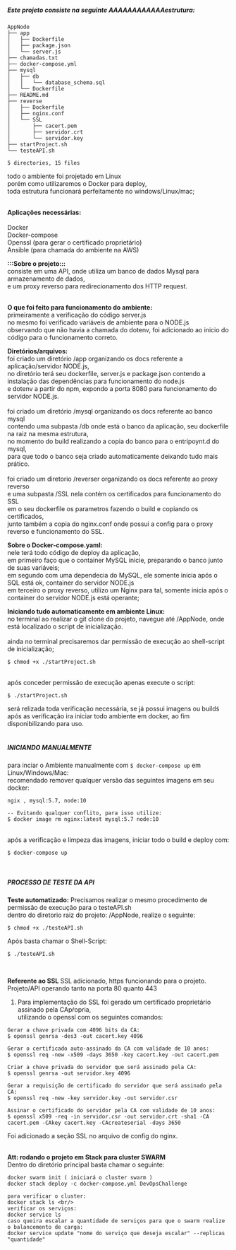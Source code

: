##### Este projeto consiste na seguinte AAAAAAAAAAAAestrutura:

```
AppNode
├── app
│   ├── Dockerfile
│   ├── package.json
│   └── server.js
├── chamadas.txt
├── docker-compose.yml
├── mysql
│   ├── db
│   │   └── database_schema.sql
│   └── Dockerfile
├── README.md
├── reverse
│   ├── Dockerfile
│   ├── nginx.conf
│   └── SSL
│       ├── cacert.pem
│       ├── servidor.crt
│       └── servidor.key
├── startProject.sh
└── testeAPI.sh

5 directories, 15 files

```

todo o ambiente foi projetado em Linux<br/>
porém como utilizaremos o Docker para deploy,<br/>
toda estrutura funcionará perfeitamente no windows/Linux/mac;<br/>
<br/>

**Aplicações necessárias:**<br/>
<br/>
Docker<br/>
Docker-compose<br/>
Openssl (para gerar o certificado proprietário)<br/>
Ansible (para chamada do ambiente na AWS)<br/>

**:::Sobre o projeto:::**<br/>
consiste em uma API, onde utiliza um banco de dados Mysql para armazenamento de dados,<br/>
e um proxy reverso para redirecionamento dos HTTP request.<br/>
<br/>

**O que foi feito para funcionamento do ambiente:**<br/>
primeiramente a verificação do código server.js<br/>
no mesmo foi verificado variáveis de ambiente para o NODE.js<br/>
observando que não havia a chamada do dotenv,
foi adicionado ao inicio do código para o funcionamento correto.<br/>

**Diretórios/arquivos:**<br/>
foi criado um diretório /app organizando os docs referente a aplicação/servidor NODE.js,<br/>
no diretório terá seu dockerfile, server.js e package.json contendo a instalação das dependências para funcionamento do node.js<br />
e dotenv a partir do npm, expondo a porta 8080 para funcionamento do servidor NODE.js.<br/>
<br/>
foi criado um diretório /mysql organizando os docs referente ao banco mysql<br/>
contendo uma subpasta /db onde está o banco da aplicação, seu dockerfile na raiz na mesma estrutura,<br/>
no momento do build realizando a copia do banco para o entripoynt.d do mysql,<br/>
para que todo o banco seja criado automaticamente deixando tudo mais prático.<br/>
<br/>
foi criado um diretorio /reverser organizando os docs referente ao proxy reverso<br/>
e uma subpasta /SSL nela contém os certificados para funcionamento do SSL<br/>
em o seu dockerfile os parametros fazendo o build e copiando os certificados,<br/>
junto também a copia do nginx.conf onde possui a config para o proxy reverso e funcionamento do SSL. <br/>

**Sobre o Docker-compose.yaml:**<br/>
nele terá todo código de deploy da aplicação,<br/>
em primeiro faço que o container MySQL inicie, preparando o banco junto de suas variáveis;<br/>
em segundo com uma dependecia do MySQL, ele somente inicia após o SQL está ok, container do servidor NODE.js<br/>
em terceiro o proxy reverso, utilizo um Nginx para tal, somente inicia após o container do servidor NODE.js está operante;</br>

**Iniciando tudo automaticamente em ambiente Linux:**<br/>
no terminal ao realizar o git clone do projeto,
navegue até /AppNode, onde está localizado o script de inicialização.<br/>
<br/>
ainda no terminal precisaremos dar permissão de execução ao shell-script de inicialização;<br/>

```
$ chmod +x ./startProject.sh

```
<br/>
após conceder permissão de execução apenas execute o script:<br/>

```
$ ./startProject.sh
```
será relizada toda verificação necessária, se já possui imagens ou buildś<br/>
após as verificação ira iniciar todo ambiente em docker, ao fim disponibilizando para uso.<br/>
<br/>

##### INICIANDO MANUALMENTE 
para inciar o Ambiente manualmente com ``` $ docker-compose up ``` em Linux/Windows/Mac:<br />
recomendado remover qualquer versão das seguintes imagens em seu docker:<br/>
```
ngix , mysql:5.7, node:10

-- Evitando qualquer conflito, para isso utilize:
$ docker image rm nginx:latest mysql:5.7 node:10
```
<br />
após a verificação e limpeza das imagens, iniciar todo o build e deploy com:

```
$ docker-compose up 

```
<br />

##### PROCESSO DE TESTE DA API 

**Teste automatizado:** 
Precisamos realizar o mesmo procedimento de permissão de execução para o testeAPI.sh
<br/>
dentro do diretorio raiz do projeto: /AppNode, realize o seguinte:

```
$ chmod +x ./testeAPI.sh
```

Após basta chamar o Shell-Script:
```
$ ./testeAPI.sh
```
<br />

**Referente ao SSL**
SSL adicionado, https funcionando para o projeto. <br/>
Projeto/API operando tanto na porta 80 quanto 443 <br/>

1) Para implementação do SSL foi gerado um certificado proprietário assinado pela CApŕopria, <br/>
utilizando o openssl com os seguintes comandos:
```
Gerar a chave privada com 4096 bits da CA:
$ openssl genrsa -des3 -out cacert.key 4096

Gerar o certificado auto-assinado da CA com validade de 10 anos:
$ openssl req -new -x509 -days 3650 -key cacert.key -out cacert.pem 

Criar a chave privada do servidor que será assinado pela CA:
$ openssl genrsa -out servidor.key 4096

Gerar a requisição de certificado do servidor que será assinado pela CA:
$ openssl req -new -key servidor.key -out servidor.csr

Assinar o certificado do servidor pela CA com validade de 10 anos:
$ openssl x509 -req -in servidor.csr -out servidor.crt -sha1 -CA cacert.pem -CAkey cacert.key -CAcreateserial -days 3650

```
Foi adicionado a seção SSL no arquivo de config do nginx.<br/><br/>

**Att: rodando o projeto em Stack para cluster SWARM**<br/>
Dentro do diretório principal basta chamar o seguinte:<br/>

```
docker swarm init ( iniciará o cluster swarm )
docker stack deploy -c docker-compose.yml DevOpsChallenge

para verificar o cluster:
docker stack ls <br/>
verificar os serviços:
docker service ls
caso queira escalar a quantidade de serviços para que o swarm realize o balancemento de carga:
docker service update "nome do serviço que deseja escalar" --replicas "quantidade" 
```

